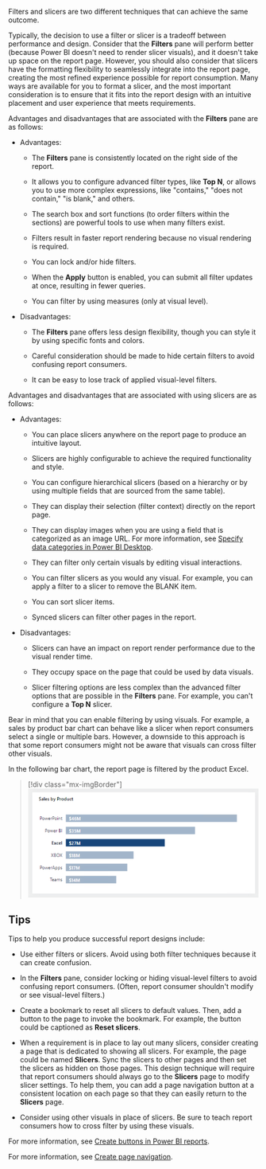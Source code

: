 

Filters and slicers are two different techniques that can achieve the same outcome.

Typically, the decision to use a filter or slicer is a tradeoff between performance and design. Consider that the **Filters** pane will perform better (because Power BI doesn't need to render slicer visuals), and it doesn't take up space on the report page. However, you should also consider that slicers have the formatting flexibility to seamlessly integrate into the report page, creating the most refined experience possible for report consumption. Many ways are available for you to format a slicer, and the most important consideration is to ensure that it fits into the report design with an intuitive placement and user experience that meets requirements.

Advantages and disadvantages that are associated with the **Filters** pane are as follows:

-   Advantages:

    -   The **Filters** pane is consistently located on the right side of the report.

    -   It allows you to configure advanced filter types, like **Top N**, or allows you to use more complex expressions, like "contains," "does not contain," "is blank," and others.

    -   The search box and sort functions (to order filters within the sections) are powerful tools to use when many filters exist.

    -   Filters result in faster report rendering because no visual rendering is required.

    -   You can lock and/or hide filters.

    -   When the **Apply** button is enabled, you can submit all filter updates at once, resulting in fewer queries.

    -   You can filter by using measures (only at visual level).

-   Disadvantages:

    -   The **Filters** pane offers less design flexibility, though you can style it by using specific fonts and colors.

    -   Careful consideration should be made to hide certain filters to avoid confusing report consumers.

    -   It can be easy to lose track of applied visual-level filters.

Advantages and disadvantages that are associated with using slicers are as follows:

-   Advantages:

    -   You can place slicers anywhere on the report page to produce an intuitive layout.

    -   Slicers are highly configurable to achieve the required functionality and style.

    -   You can configure hierarchical slicers (based on a hierarchy or by using multiple fields that are sourced from the same table).

    -   They can display their selection (filter context) directly on the report page.

    -   They can display images when you are using a field that is categorized as an image URL. For more information, see [Specify data categories in Power BI Desktop](/power-bi/transform-model/desktop-data-categorization/?azure-portal=true).

    -   They can filter only certain visuals by editing visual interactions.

    -   You can filter slicers as you would any visual. For example, you can apply a filter to a slicer to remove the BLANK item.

    -   You can sort slicer items.

    -   Synced slicers can filter other pages in the report.

-   Disadvantages:

    -   Slicers can have an impact on report render performance due to the visual render time.

    -   They occupy space on the page that could be used by data visuals.

    -   Slicer filtering options are less complex than the advanced filter options that are possible in the **Filters** pane. For example, you can't configure a **Top N** slicer.

Bear in mind that you can enable filtering by using visuals. For example, a sales by product bar chart can behave like a slicer when report consumers select a single or multiple bars. However, a downside to this approach is that some report consumers might not be aware that visuals can cross filter other visuals.

In the following bar chart, the report page is filtered by the product Excel.

> [!div class="mx-imgBorder"]
> [![Screenshot of a bar chart of sales by product.](../media/bar-chart-slicer.png)](../media/bar-chart-slicer.png#lightbox)

## Tips

Tips to help you produce successful report designs include:

-   Use either filters or slicers. Avoid using both filter techniques because it can create confusion.

-   In the **Filters** pane, consider locking or hiding visual-level filters to avoid confusing report consumers. (Often, report consumer shouldn't modify or see visual-level filters.)

-   Create a bookmark to reset all slicers to default values. Then, add a button to the page to invoke the bookmark. For example, the button could be captioned as **Reset slicers**.

-   When a requirement is in place to lay out many slicers, consider creating a page that is dedicated to showing all slicers. For example, the page could be named **Slicers**. Sync the slicers to other pages and then set the slicers as hidden on those pages. This design technique will require that report consumers should always go to the **Slicers** page to modify slicer settings. To help them, you can add a page navigation button at a consistent location on each page so that they can easily return to the **Slicers** page.

-   Consider using other visuals in place of slicers. Be sure to teach report consumers how to cross filter by using these visuals.

For more information, see [Create buttons in Power BI reports](/power-bi/create-reports/desktop-buttons/?azure-portal=true).

For more information, see [Create page navigation](/power-bi/create-reports/desktop-buttons?azure-portal=true#create-page-navigation).